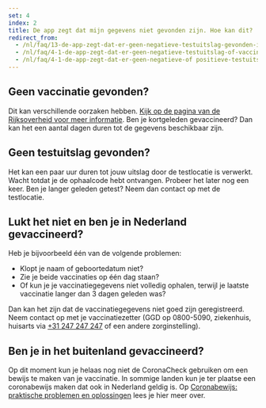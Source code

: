 ```yaml
---
set: 4
index: 2
title: De app zegt dat mijn gegevens niet gevonden zijn. Hoe kan dit?
redirect_from: 
  - /nl/faq/13-de-app-zegt-dat-er-geen-negatieve-testuitslag-gevonden-is-hoe-kan-dit
  - /nl/faq/4-1-de-app-zegt-dat-er-geen-negatieve-testuitslag-of-vaccinatie-gevonden-is-hoe-kan-dit
  - /nl/faq/4-1-de-app-zegt-dat-er-geen-negatieve-of positieve-testuitslag-of-vaccinatie-gevonden-is
---
```

## Geen vaccinatie gevonden? 

Dit kan verschillende oorzaken hebben. <a href="https://www.rijksoverheid.nl/onderwerpen/coronavirus-covid-19/coronabewijs/coronabewijs-regelen-praktische-problemen-en-oplossingen/coronabewijs-regelen-vaccinatiebewijs" rel="noopener noreferrer" target="_blank">Kijk op de pagina van de Rijksoverheid voor meer informatie</a>. Ben je kortgeleden gevaccineerd? Dan kan het een aantal dagen duren tot de gegevens beschikbaar zijn.

## Geen testuitslag gevonden? 

Het kan een paar uur duren tot jouw uitslag door de testlocatie is verwerkt. 
Wacht totdat je de ophaalcode hebt ontvangen. Probeer het later nog een keer. 
Ben je langer geleden getest? Neem dan contact op met de testlocatie.

## Lukt het niet en ben je in Nederland gevaccineerd?

Heb je bijvoorbeeld één van de volgende problemen:

- Klopt je naam of geboortedatum niet?
- Zie je beide vaccinaties op één dag staan?
- Of kun je je vaccinatiegegevens niet volledig ophalen, terwijl je laatste vaccinatie langer dan 3 dagen geleden was?

Dan kan het zijn dat de vaccinatiegegevens niet goed zijn geregistreerd. Neem contact op met je vaccinatiezetter (GGD op 0800-5090,  ziekenhuis, huisarts via <a href="tel:31247247247">+31 247 247 247</a> of een andere zorginstelling).

## Ben je in het buitenland gevaccineerd?

Op dit moment kun je helaas nog niet de CoronaCheck gebruiken om een bewijs te maken van je vaccinatie. In sommige landen kun je ter plaatse een coronabewijs maken dat ook in Nederland geldig is. Op <a href="https://www.rijksoverheid.nl/coronabewijs-hulp" rel="noopener noreferrer" target="_blank">Coronabewijs: praktische problemen en oplossingen</a> lees je hier meer over.
